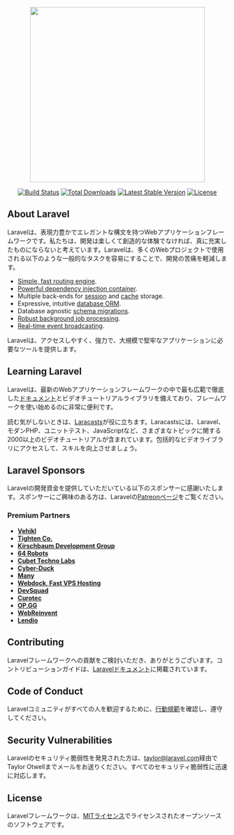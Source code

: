 <p align="center"><a href="https://laravel.com" target="_blank"><img src="https://raw.githubusercontent.com/laravel/art/master/logo-lockup/5%20SVG/2%20CMYK/1%20Full%20Color/laravel-logolockup-cmyk-red.svg" width="400"></a></p>

<p align="center">
<a href="https://travis-ci.org/laravel/framework"><img src="https://travis-ci.org/laravel/framework.svg" alt="Build Status"></a>
<a href="https://packagist.org/packages/laravel/framework"><img src="https://img.shields.io/packagist/dt/laravel/framework" alt="Total Downloads"></a>
<a href="https://packagist.org/packages/laravel/framework"><img src="https://img.shields.io/packagist/v/laravel/framework" alt="Latest Stable Version"></a>
<a href="https://packagist.org/packages/laravel/framework"><img src="https://img.shields.io/packagist/l/laravel/framework" alt="License"></a>
</p>

## About Laravel

Laravelは、表現力豊かでエレガントな構文を持つWebアプリケーションフレームワークです。私たちは、開発は楽しくて創造的な体験でなければ、真に充実したものにならないと考えています。Laravelは、多くのWebプロジェクトで使用される以下のような一般的なタスクを容易にすることで、開発の苦痛を軽減します。

- [Simple, fast routing engine](https://laravel.com/docs/routing).
- [Powerful dependency injection container](https://laravel.com/docs/container).
- Multiple back-ends for [session](https://laravel.com/docs/session) and [cache](https://laravel.com/docs/cache) storage.
- Expressive, intuitive [database ORM](https://laravel.com/docs/eloquent).
- Database agnostic [schema migrations](https://laravel.com/docs/migrations).
- [Robust background job processing](https://laravel.com/docs/queues).
- [Real-time event broadcasting](https://laravel.com/docs/broadcasting).

Laravelは、アクセスしやすく、強力で、大規模で堅牢なアプリケーションに必要なツールを提供します。

## Learning Laravel

Laravelは、最新のWebアプリケーションフレームワークの中で最も広範で徹底した[ドキュメント](https://laravel.com/docs)とビデオチュートリアルライブラリを備えており、フレームワークを使い始めるのに非常に便利です。

読む気がしないときは、[Laracasts](https://laracasts.com)が役に立ちます。Laracastsには、Laravel、モダンPHP、ユニットテスト、JavaScriptなど、さまざまなトピックに関する2000以上のビデオチュートリアルが含まれています。包括的なビデオライブラリにアクセスして、スキルを向上させましょう。

## Laravel Sponsors

Laravelの開発資金を提供していただいている以下のスポンサーに感謝いたします。スポンサーにご興味のある方は、Laravelの[Patreonページ](https://patreon.com/taylorotwell)をご覧ください。

### Premium Partners

- **[Vehikl](https://vehikl.com/)**
- **[Tighten Co.](https://tighten.co)**
- **[Kirschbaum Development Group](https://kirschbaumdevelopment.com)**
- **[64 Robots](https://64robots.com)**
- **[Cubet Techno Labs](https://cubettech.com)**
- **[Cyber-Duck](https://cyber-duck.co.uk)**
- **[Many](https://www.many.co.uk)**
- **[Webdock, Fast VPS Hosting](https://www.webdock.io/en)**
- **[DevSquad](https://devsquad.com)**
- **[Curotec](https://www.curotec.com/services/technologies/laravel/)**
- **[OP.GG](https://op.gg)**
- **[WebReinvent](https://webreinvent.com/?utm_source=laravel&utm_medium=github&utm_campaign=patreon-sponsors)**
- **[Lendio](https://lendio.com)**

## Contributing

Laravelフレームワークへの貢献をご検討いただき、ありがとうございます。コントリビューションガイドは、[Laravelドキュメント](https://laravel.com/docs/contributions)に掲載されています。

## Code of Conduct

Laravelコミュニティがすべての人を歓迎するために、[行動規範](https://laravel.com/docs/contributions#code-of-conduct)を確認し、遵守してください。


## Security Vulnerabilities

Laravelのセキュリティ脆弱性を発見された方は、[taylor@laravel.com](mailto:taylor@laravel.com)経由でTaylor Otwellまでメールをお送りください。すべてのセキュリティ脆弱性に迅速に対応します。

## License

Laravelフレームワークは、[MITライセンス](https://opensource.org/licenses/MIT)でライセンスされたオープンソースのソフトウェアです。
